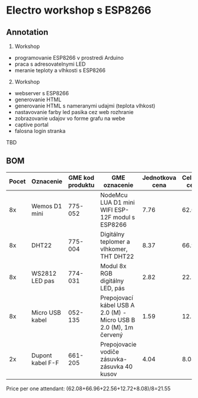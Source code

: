 # Electro workshop s ESP8266

## Annotation

1. Workshop
  - programovanie ESP8266 v prostredi Arduino
  - praca s adresovatelnymi LED
  - meranie teploty a vlhkosti s ESP8266
2. Workshop
  - webserver s ESP8266
  - generovanie HTML
  - generovanie HTML s nameranymi udajmi (teplota vlhkost)
  - nastavovanie farby led pasika cez web rozhranie
  - zobrazovanie udajov vo forme grafu na webe
  - captive portal
  - falosna login stranka

TBD

## BOM

| Pocet | Oznacenie                     | GME kod produktu | GME oznacenie                                         | Jednotkova cena | Celkova cena | Linka         |
|-------|-------------------------------|---------|-----------------------------------------------|-----------------|--------------|---------------|
| 8x    | Wemos D1 mini                 | 775-052 | NodeMcu LUA D1 mini WIFI ESP-12F modul s ESP8266 | 7.76         | 62.08        | https://www.gme.sk/nodemcu-lua-d1-mini-wifi-esp-12f-modul-s-esp8266 |
| 8x    | DHT22                         | 775-004 | Digitálny teplomer a vlhkomer, THT DHT22      | 8.37            | 66.96        | https://www.gme.sk/digitalny-teplomer-a-vlhkomer-s-dht22 |
| 8x    | WS2812 LED pas                | 774-031 | Modul 8x RGB digitálny LED, pás               | 2.82            | 22.56        | https://www.gme.sk/modul-fc101-8x-rgb-digitalny-led-pas |
| 8x    | Micro USB kabel               | 052-135 | Prepojovací kábel USB A 2.0 (M) - Micro USB B 2.0 (M), 1m červený | 1.59 | 12.72 | https://www.gme.sk/prepojovaci-kabel-goobay-usb-2-0-a-m-usb-2-0-micro-m-1m-cerveny |
| 2x    | Dupont kabel F-F              | 661-205 | Prepojovacie vodiče zásuvka-zásuvka 40 kusov  | 4.04            | 8.08         | https://www.gme.sk/propojovaci-vodice-zasuvka-zasuvka-40-kusu |

Price per one attendant: (62.08+66.96+22.56+12.72+8.08)/8=21.55

